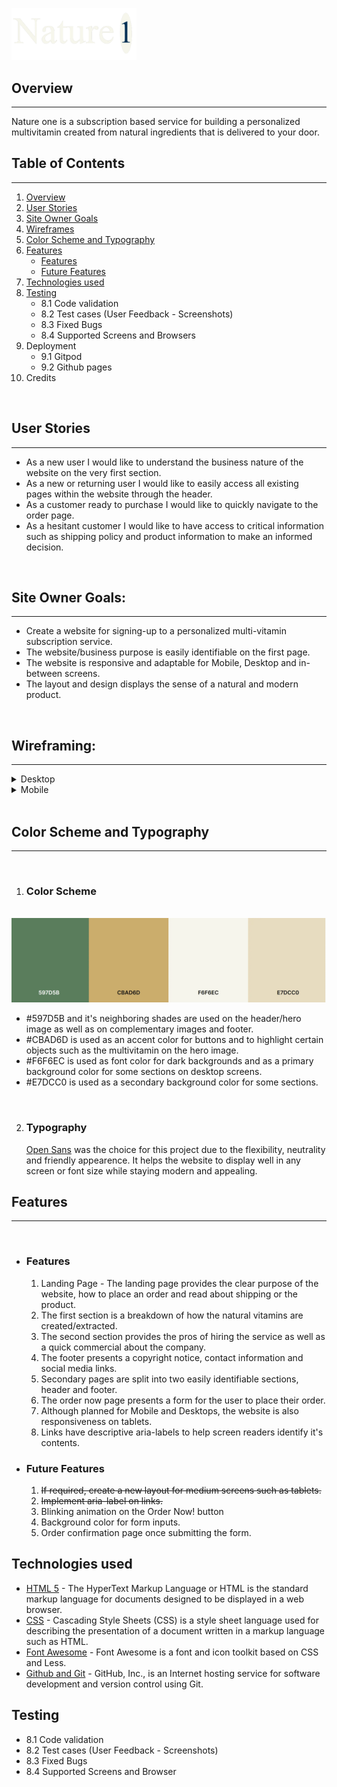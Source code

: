 
<img src="assets/images/logo.png"
     alt="Nature 1 - Project Logo"
     width="200px" />
 
 ## Overview
 ___
 Nature one is a subscription based service for building a personalized multivitamin created from natural ingredients that is delivered to your door.

## Table of Contents
___
 1. [Overview](https://github.com/luciotorelli/nature-one#overview)
 2. [User Stories](https://github.com/luciotorelli/nature-one#user-stories)
 3. [Site Owner Goals](https://github.com/luciotorelli/nature-one#site-owner-goals)
 4. [Wireframes](https://github.com/luciotorelli/nature-one#wireframing)
 5. [Color Scheme and Typography](https://github.com/luciotorelli/nature-one#color-scheme-and-typography)
 6. [Features](https://github.com/luciotorelli/nature-one#features)
    * [Features](https://github.com/luciotorelli/nature-one#features-1)
    * [Future Features](https://github.com/luciotorelli/nature-one#future-features)
 7. [Technologies used](https://github.com/luciotorelli/nature-one#technologies-used)
 8. [Testing](https://github.com/luciotorelli/nature-one#testing)
    * 8.1 Code validation
    * 8.2 Test cases (User Feedback - Screenshots)
    * 8.3 Fixed Bugs
    * 8.4 Supported Screens and Browsers
 9. Deployment
    * 9.1 Gitpod
    * 9.2 Github pages
 10.  Credits

<br>

 ## User Stories
 ___

 * As a new user I would like to understand the business nature of the website on the very first section.
 * As a new or returning user I would like to easily access all existing pages within the website through the header.
 * As a customer ready to purchase I would like to quickly navigate to the order page.
 * As a hesitant customer I would like to have access to critical information such as shipping policy and product information to make an informed decision.  

<br>

 ## Site Owner Goals: 
  ___

 * Create a website for signing-up to a personalized multi-vitamin subscription service.
 * The website/business purpose is easily identifiable on the first page. 
 * The website is responsive and adaptable for Mobile, Desktop and in-between screens. 
 * The layout and design displays the sense of a natural and modern product. 

<br>

 ## Wireframing: 
  ___


<details>
   <summary>Desktop</summary>
   
   *  <details>
         <summary>Home</summary>
            <img src="wireframing/desktop-home.png" alt="Wireframing for desktop home page" width="800px" />
      </details>

   *  <details>
         <summary>Order Now</summary>
            <img src="wireframing/desktop-ordernow.png" alt="Wireframing for desktop order now page" width="800px" />
      </details>

   *  <details>
         <summary>Shipping</summary>
            <img src="wireframing/desktop-shipping.png" alt="Wireframing for desktop shipping page" width="800px" />
      </details>
 
</details>

<details>
   <summary>Mobile</summary>
      
   *  <details>
         <summary>Home</summary>
            <img src="wireframing/mobile-home.png" alt="Wireframing for mobile home page" width="800px" />
      </details>

   *  <details>
         <summary>Order Now</summary>
            <img src="wireframing/mobile-ordernow.png" alt="Wireframing for mobile order now page" width="800px" />
      </details>

   *  <details>
         <summary>Shipping</summary>
            <img src="wireframing/mobile-shipping.png" alt="Wireframing for mobile shipping page" width="800px" />
      </details>
</details>

<br>

## Color Scheme and Typography
  ___
<br>

1. ### Color Scheme
<br>
<img src="color-scheme/color-scheme.webp" alt="Color scheme" width="800px" />


* #597D5B and it's neighboring shades are used on the header/hero image as well as on complementary images and footer.
* #CBAD6D is used as an accent color for buttons and to highlight certain objects such as the multivitamin on the hero image.
* #F6F6EC is used as font color for dark backgrounds and as a primary background color for some sections on desktop screens.
* #E7DCC0 is used as a secondary background color for some sections.


<br>

2. ### Typography

   [Open Sans](https://fonts.google.com/specimen/Open+Sans) was the choice for this project due to the flexibility, neutrality and friendly appearence. It helps the website to display well in any screen or font size while staying modern and appealing.  

## Features
  ___
<br>

* ### Features
   1. Landing Page - The landing page provides the clear purpose of the website, how to place an order and read about shipping or the product.
   2. The first section is a breakdown of how the natural vitamins are created/extracted.
   3. The second section provides the pros of hiring the service as well as a quick commercial about the company.
   4. The footer presents a copyright notice, contact information and social media links.
   5. Secondary pages are split into two easily identifiable sections, header and footer.
   6. The order now page presents a form for the user to place their order.
   7. Although planned for Mobile and Desktops, the website is also responsiveness on tablets.
   8. Links have descriptive aria-labels to help screen readers identify it's contents.

* ### Future Features
   1. ~~If required, create a new layout for medium screens such as tablets.~~
   2. ~~Implement aria-label on links.~~
   3. Blinking animation on the Order Now! button
   4. Background color for form inputs.
   5. Order confirmation page once submitting the form.


## Technologies used


* [HTML 5](https://en.wikipedia.org/wiki/HTML5) - The HyperText Markup Language or HTML is the standard markup language for documents designed to be displayed in a web browser.
* [CSS](https://www.w3schools.com/css/) - Cascading Style Sheets (CSS) is a style sheet language used for describing the presentation of a document written in a markup language such as HTML.
* [Font Awesome](https://fontawesome.com/) - Font Awesome is a font and icon toolkit based on CSS and Less.
* [Github and Git](https://docs.github.com/en/get-started/using-git/about-git) - GitHub, Inc., is an Internet hosting service for software development and version control using Git.


## Testing

* 8.1 Code validation
* 8.2 Test cases (User Feedback - Screenshots)
* 8.3 Fixed Bugs
* 8.4 Supported Screens and Browser